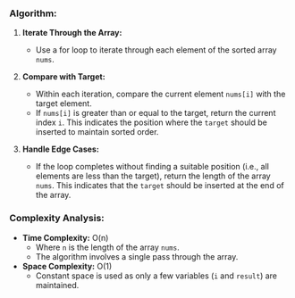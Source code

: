 ### Algorithm:
1. **Iterate Through the Array:**
   - Use a for loop to iterate through each element of the sorted array `nums`.

2. **Compare with Target:**
   - Within each iteration, compare the current element `nums[i]` with the target element.
   - If `nums[i]` is greater than or equal to the target, return the current index `i`. This indicates the position where the `target` should be inserted to maintain sorted order.

3. **Handle Edge Cases:**
   - If the loop completes without finding a suitable position (i.e., all elements are less than the target), return the length of the array `nums`. This indicates that the `target` should be inserted at the end of the array.

### Complexity Analysis:
- **Time Complexity:** O(n)
  - Where `n` is the length of the array `nums`.
  - The algorithm involves a single pass through the array.
- **Space Complexity:** O(1)
  - Constant space is used as only a few variables (`i` and `result`) are maintained.
